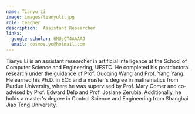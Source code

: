 ```yaml
---
name: Tianyu Li
image: images/tianyuli.jpg
role: teacher
description:  Assistant Researcher
links:
  google-scholar: 6MUsCT4AAAAJ
  email: cosmos.yu@hotmail.com
---
```


Tianyu Li is an assistant researcher in artificial intelligence at the School of Computer Science and Engineering, UESTC. He completed his postdoctoral research under the guidance of Prof. Guoqing Wang and Prof. Yang Yang. He earned his Ph.D. in ECE and a master's degree in mathematics from Purdue University, where he was supervised by Prof. Mary Comer and co-advised by Prof. Edward Delp and Prof. Josiane Zerubia. Additionally, he holds a master's degree in Control Science and Engineering from Shanghai Jiao Tong University.
